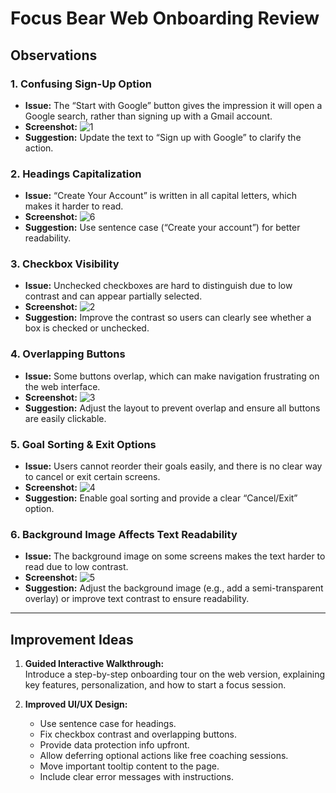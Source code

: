 # Focus Bear Web Onboarding Review

## Observations

### 1. Confusing Sign-Up Option
- **Issue:** The “Start with Google” button gives the impression it will open a Google search, rather than signing up with a Gmail account.  
- **Screenshot:** ![1](https://github.com/user-attachments/assets/39bede4c-c89c-42b9-b9dc-a2445e6c3832)
- **Suggestion:** Update the text to “Sign up with Google” to clarify the action.

### 2. Headings Capitalization
- **Issue:** “Create Your Account” is written in all capital letters, which makes it harder to read.  
- **Screenshot:**  ![6](https://github.com/user-attachments/assets/6fd981ab-15a7-4a14-a430-a7145a8e8d92)
- **Suggestion:** Use sentence case (“Create your account”) for better readability.


### 3. Checkbox Visibility
- **Issue:** Unchecked checkboxes are hard to distinguish due to low contrast and can appear partially selected.  
- **Screenshot:**  ![2](https://github.com/user-attachments/assets/64db5c8d-b7ea-4f26-af7d-6da5a07e1470)
- **Suggestion:** Improve the contrast so users can clearly see whether a box is checked or unchecked.

### 4. Overlapping Buttons
- **Issue:** Some buttons overlap, which can make navigation frustrating on the web interface.  
- **Screenshot:** ![3](https://github.com/user-attachments/assets/ecfb9450-b097-4b75-afd4-687cf07750c6)
- **Suggestion:** Adjust the layout to prevent overlap and ensure all buttons are easily clickable.

### 5. Goal Sorting & Exit Options
- **Issue:** Users cannot reorder their goals easily, and there is no clear way to cancel or exit certain screens.  
- **Screenshot:**  ![4](https://github.com/user-attachments/assets/8585b492-5099-4a91-b0a1-7c2b4f5312b1)
- **Suggestion:** Enable goal sorting and provide a clear “Cancel/Exit” option.


### 6. Background Image Affects Text Readability
- **Issue:** The background image on some screens makes the text harder to read due to low contrast.  
- **Screenshot:** ![5](https://github.com/user-attachments/assets/19dddcb6-f640-4dda-87a0-21254e0b8f0a)
- **Suggestion:** Adjust the background image (e.g., add a semi-transparent overlay) or improve text contrast to ensure readability.

---

## Improvement Ideas

1. **Guided Interactive Walkthrough:**  
   Introduce a step-by-step onboarding tour on the web version, explaining key features, personalization, and how to start a focus session.

2. **Improved UI/UX Design:**  
   - Use sentence case for headings.  
   - Fix checkbox contrast and overlapping buttons.  
   - Provide data protection info upfront.  
   - Allow deferring optional actions like free coaching sessions.  
   - Move important tooltip content to the page.  
   - Include clear error messages with instructions.
